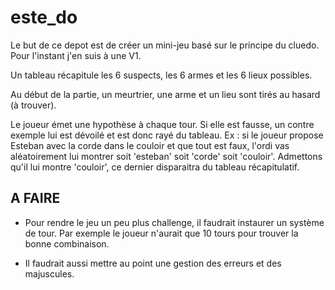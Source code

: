 # este_do

Le but de ce depot est de créer un mini-jeu basé sur le principe du cluedo.
Pour l'instant j'en suis à une V1.

Un tableau récapitule les 6 suspects, les 6 armes et les 6 lieux possibles. 

Au début de la partie, un meurtrier, une arme et un lieu sont tirés au hasard (à trouver).

Le joueur émet une hypothèse à chaque tour. Si elle est fausse, un contre exemple lui est dévoilé et est donc rayé du tableau. 
Ex : si le joueur propose Esteban avec la corde dans le couloir et que tout est faux, l'ordi vas aléatoirement lui montrer soit 'esteban' soit 'corde' soit 'couloir'. Admettons qu'il lui montre 'couloir', ce dernier disparaitra du tableau récapitulatif.

## A FAIRE

- Pour rendre le jeu un peu plus challenge, il faudrait instaurer un système de tour. Par exemple le joueur n'aurait que 10 tours pour trouver la bonne combinaison.

- Il faudrait aussi mettre au point une gestion des erreurs et des majuscules.
